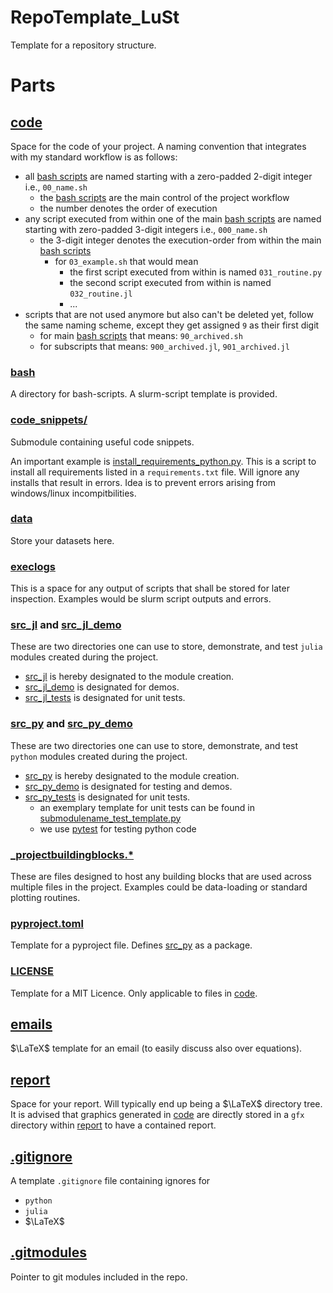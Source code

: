 # RepoTemplate_LuSt

Template for a repository structure.

# Parts

## [code](./code/)

Space for the code of your project.
A naming convention that integrates with my standard workflow is as follows:
* all [bash scripts](./code/bash/) are named starting with a zero-padded 2-digit integer i.e., `00_name.sh`
    * the [bash scripts](./code/bash/) are the main control of the project workflow
    * the number denotes the order of execution
* any script executed from within one of the main [bash scripts](./code/bash/) are named starting with zero-padded 3-digit integers i.e., `000_name.sh`
    * the 3-digit integer denotes the execution-order from within the main [bash scripts](./code/bash/)
        * for `03_example.sh` that would mean
            * the first script executed from within is named `031_routine.py`
            * the second script executed from within is named `032_routine.jl`
            * ...
* scripts that are not used anymore but also can't be deleted yet, follow the same naming scheme, except they get assigned `9` as their first digit
    * for main [bash scripts](./code/bash/) that means: `90_archived.sh`
    * for subscripts that means: `900_archived.jl`, `901_archived.jl`

### [bash](./code/bash/)

A directory for bash-scripts.
A slurm-script template is provided.


### [code_snippets/](./code/code_snippets/)

Submodule containing useful code snippets.

An important example is [install_requirements_python.py](./code/code_snippets/install_requirements_python.py).
This is a script to install all requirements listed in a `requirements.txt` file.
Will ignore any installs that result in errors.
Idea is to prevent errors arising from windows/linux incompitbilities.

### [data](./code/data/)

Store your datasets here.

### [execlogs](./code/execlogs/)

This is a space for any output of scripts that shall be stored for later inspection.
Examples would be slurm script outputs and errors.

### [src_jl](./code/src_jl) and [src_jl_demo](./code/src_jl_demo)

These are two directories one can use to store, demonstrate, and test `julia` modules created during the project.
* [src_jl](./code/src_jl) is hereby designated to the module creation.
* [src_jl_demo](./code/src_jl_demo) is designated for demos.
* [src_jl_tests](./code/src_jl_tests) is designated for unit tests.

### [src_py](./code/src_py/) and [src_py_demo](./code/src_py_demo/)

These are two directories one can use to store, demonstrate, and test `python` modules created during the project.
* [src_py](./code/src_py/) is hereby designated to the module creation.
* [src_py_demo](./code/src_py_demo/) is designated for testing and demos.
* [src_py_tests](./code/src_py_tests) is designated for unit tests.
    * an exemplary template for unit tests can be found in [submodulename_test_template.py](./code/src_py_tests/submodulename_test_template.py)
    * we use [pytest](https://docs.pytest.org/en/stable/) for testing python code

### [_projectbuildingblocks.*](./code/_projectbuildingblocks.*)

These are files designed to host any building blocks that are used across multiple files in the project.
Examples could be data-loading or standard plotting routines.

### [pyproject.toml](./code/pyproject.toml)

Template for a pyproject file.
Defines [src_py](./code/src_py/) as a package.

### [LICENSE](./code/LICENSE)

Template for a MIT Licence.
Only applicable to files in [code](./code/).

## [emails](./emails/)

$\LaTeX$ template for an email (to easily discuss also over equations).

## [report](./report/)

Space for your report.
Will typically end up being a $\LaTeX$ directory tree.
It is advised that graphics generated in  [code](./code/) are directly stored in a `gfx` directory within [report](./report/) to have a contained report.

## [.gitignore](./.gitignore)

A template `.gitignore` file containing ignores for
* `python`
* `julia`
* $\LaTeX$

## [.gitmodules](./.gitmodules)

Pointer to git modules included in the repo.

